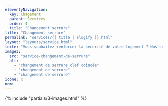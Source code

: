 ```yaml
---
eleventyNavigation:
  key: Chagement
  parent: Services
  order: 4
  title: "Changement serrure"
title: "Changement serrure"
permalink: "services/{{ title | slugify }}.html"
layout: "layouts/service.html"
texte: "Vous souhaitez renforcer la sécurité de votre logement ? Nos serruriers vous conseillent au mieux pour vous offrir des solutions adaptées à vos besoins."
image3:
  src: "service-changement-de-serrure"
  alt:
    - "changement de serrure clef coincée"
    - "changement de serrure"
    - "changement de serrure"
icone: c
nom:
---
```


{% include "partials/3-images.html" %}

